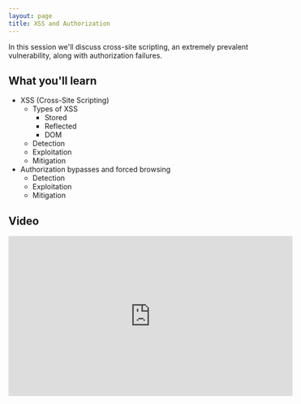 ```yaml
---
layout: page
title: XSS and Authorization
---
```


In this session we'll discuss cross-site scripting, an extremely prevalent vulnerability, along with authorization failures.

What you'll learn
-----------------

- XSS (Cross-Site Scripting)
	- Types of XSS
		- Stored
		- Reflected
		- DOM
	- Detection
	- Exploitation
	- Mitigation
- Authorization bypasses and forced browsing
	- Detection
	- Exploitation
	- Mitigation

Video
-----

<div class="container">
	<iframe width="560" height="315" src="https://www.youtube-nocookie.com/embed/HGaFCcWM57U" frameborder="0" allow="accelerometer; autoplay; encrypted-media; gyroscope; picture-in-picture" allowfullscreen></iframe>
</div>
